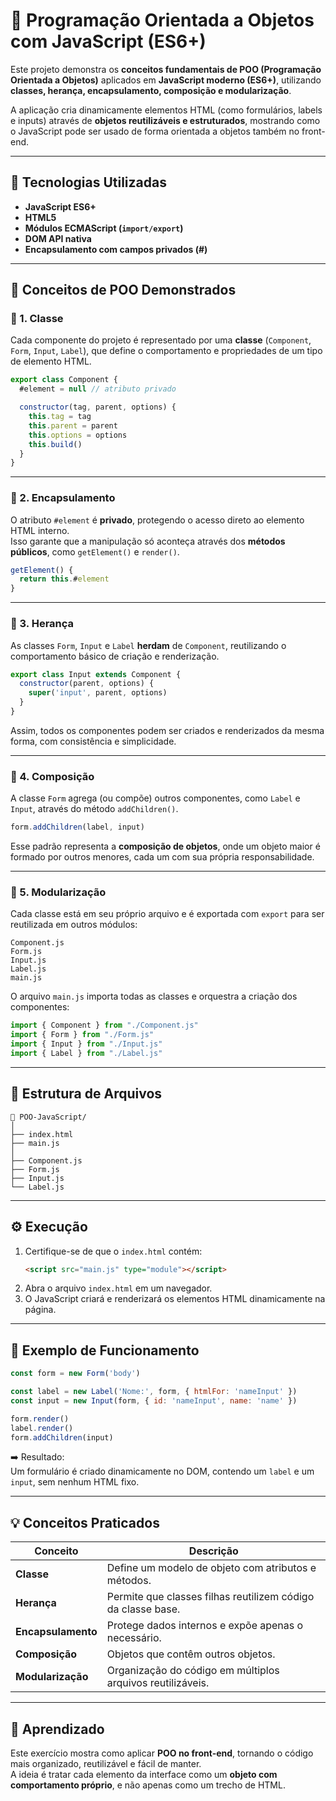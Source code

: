 # 🧩 Programação Orientada a Objetos com JavaScript (ES6+)

Este projeto demonstra os **conceitos fundamentais de POO (Programação Orientada a Objetos)** aplicados em **JavaScript moderno (ES6+)**, utilizando **classes, herança, encapsulamento, composição e modularização**.

A aplicação cria dinamicamente elementos HTML (como formulários, labels e inputs) através de **objetos reutilizáveis e estruturados**, mostrando como o JavaScript pode ser usado de forma orientada a objetos também no front-end.

---

## 🚀 Tecnologias Utilizadas

- **JavaScript ES6+**
- **HTML5**
- **Módulos ECMAScript (`import/export`)**
- **DOM API nativa**
- **Encapsulamento com campos privados (#)**

---

## 🧠 Conceitos de POO Demonstrados

### 🔹 1. Classe
Cada componente do projeto é representado por uma **classe** (`Component`, `Form`, `Input`, `Label`), que define o comportamento e propriedades de um tipo de elemento HTML.

```js
export class Component {
  #element = null // atributo privado

  constructor(tag, parent, options) {
    this.tag = tag
    this.parent = parent
    this.options = options
    this.build()
  }
}
```

---

### 🔹 2. Encapsulamento
O atributo `#element` é **privado**, protegendo o acesso direto ao elemento HTML interno.  
Isso garante que a manipulação só aconteça através dos **métodos públicos**, como `getElement()` e `render()`.

```js
getElement() {
  return this.#element
}
```

---

### 🔹 3. Herança
As classes `Form`, `Input` e `Label` **herdam** de `Component`, reutilizando o comportamento básico de criação e renderização.

```js
export class Input extends Component {
  constructor(parent, options) {
    super('input', parent, options)
  }
}
```

Assim, todos os componentes podem ser criados e renderizados da mesma forma, com consistência e simplicidade.

---

### 🔹 4. Composição
A classe `Form` agrega (ou compõe) outros componentes, como `Label` e `Input`, através do método `addChildren()`.

```js
form.addChildren(label, input)
```

Esse padrão representa a **composição de objetos**, onde um objeto maior é formado por outros menores, cada um com sua própria responsabilidade.

---

### 🔹 5. Modularização
Cada classe está em seu próprio arquivo e é exportada com `export` para ser reutilizada em outros módulos:

```
Component.js
Form.js
Input.js
Label.js
main.js
```

O arquivo `main.js` importa todas as classes e orquestra a criação dos componentes:

```js
import { Component } from "./Component.js"
import { Form } from "./Form.js"
import { Input } from "./Input.js"
import { Label } from "./Label.js"
```

---

## 🧩 Estrutura de Arquivos

```
📁 POO-JavaScript/
│
├── index.html
├── main.js
│
├── Component.js
├── Form.js
├── Input.js
└── Label.js
```

---

## ⚙️ Execução

1. Certifique-se de que o `index.html` contém:
   ```html
   <script src="main.js" type="module"></script>
   ```
2. Abra o arquivo `index.html` em um navegador.  
3. O JavaScript criará e renderizará os elementos HTML dinamicamente na página.

---

## 🧩 Exemplo de Funcionamento

```js
const form = new Form('body')

const label = new Label('Nome:', form, { htmlFor: 'nameInput' })
const input = new Input(form, { id: 'nameInput', name: 'name' })

form.render()
label.render()
form.addChildren(input)
```

➡️ Resultado:  
Um formulário é criado dinamicamente no DOM, contendo um `label` e um `input`, sem nenhum HTML fixo.

---

## 💡 Conceitos Praticados

| Conceito | Descrição |
|-----------|------------|
| **Classe** | Define um modelo de objeto com atributos e métodos. |
| **Herança** | Permite que classes filhas reutilizem código da classe base. |
| **Encapsulamento** | Protege dados internos e expõe apenas o necessário. |
| **Composição** | Objetos que contêm outros objetos. |
| **Modularização** | Organização do código em múltiplos arquivos reutilizáveis. |

---

## 📘 Aprendizado

Este exercício mostra como aplicar **POO no front-end**, tornando o código mais organizado, reutilizável e fácil de manter.  
A ideia é tratar cada elemento da interface como um **objeto com comportamento próprio**, e não apenas como um trecho de HTML.
